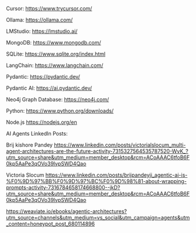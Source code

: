 Cursor:
https://www.trycursor.com/

Ollama:
https://ollama.com/

LMStudio:
https://lmstudio.ai/

MongoDB:
https://www.mongodb.com/

SQLite:
https://www.sqlite.org/index.html

LangChain:
https://www.langchain.com/

Pydantic:
https://pydantic.dev/

Pydantic AI:
https://ai.pydantic.dev/

Neo4j Graph Database:
https://neo4j.com/

Python:
https://www.python.org/downloads/

Node.js
https://nodejs.org/en


AI Agents LinkedIn Posts:

Brij kishore Pandey
https://www.linkedin.com/posts/victorialslocum_multi-agent-architectures-are-the-future-activity-7315327564535787520-WvK_?utm_source=share&utm_medium=member_desktop&rcm=ACoAAAC6tfoB6F0kp5AaPe3qOVo39lvpSWD4Qao

Victoria Slocum
https://www.linkedin.com/posts/brijpandeyji_agentic-ai-is-%F0%9D%97%BB%F0%9D%97%BC%F0%9D%98%81-about-wrapping-prompts-activity-7316784658174668800--jkD?utm_source=share&utm_medium=member_desktop&rcm=ACoAAAC6tfoB6F0kp5AaPe3qOVo39lvpSWD4Qao

https://weaviate.io/ebooks/agentic-architectures?utm_source=channels&utm_medium=vs_social&utm_campaign=agents&utm_content=honeypot_post_680114896